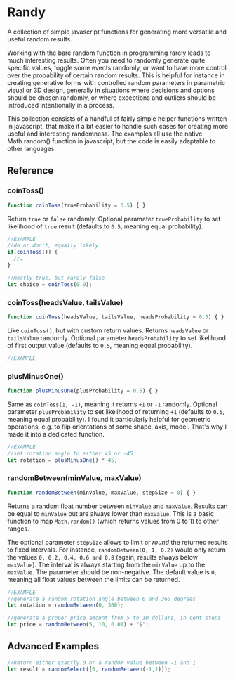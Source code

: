 # Randy
A collection of simple javascript functions for generating more versatile and useful random results.

Working with the bare random function in programming rarely leads to much interesting results. Often you need to randomly generate quite specific values, toggle some events randomly, or want to have more control over the probability of certain random results. This is helpful for instance in creating generative forms with controlled random parameters in parametric visual or 3D design, generally in situations where decisions and options should be chosen randomly, or where exceptions and outliers should be introduced intentionally in a process.

This collection consists of a handful of fairly simple helper functions written in javascript, that make it a bit easier to handle such cases for creating more useful and interesting randomness. The examples all use the native Math.random() function in javascript, but the code is easily adaptable to other languages.

## Reference

### coinToss()
```javascript
function coinToss(trueProbability = 0.5) { }
```

Return `true` or `false` randomly. Optional parameter `trueProbability` to set likelihood of `true` result (defaults to `0.5`, meaning equal probability).

```javascript
//EXAMPLE
//do or don't, equally likely
if(coinToss()) {
  //…
}

//mostly true, but rarely false
let choice = coinToss(0.9);
```

### coinToss(headsValue, tailsValue)
```javascript
function coinToss(headsValue, tailsValue, headsProbability = 0.5) { }
```

Like `coinToss()`, but with custom return values. Returns `headsValue` or `tailsValue` randomly. Optional parameter `headsProbability` to set likelihood of first output value (defaults to `0.5`, meaning equal probability).

```javascript
//EXAMPLE
```

### plusMinusOne()
```javascript
function plusMinusOne(plusProbability = 0.5) { }
```

Same as `coinToss(1, -1)`, meaning it returns `+1` or `-1` randomly. Optional parameter `plusProbability` to set likelihood of returning `+1` (defaults to `0.5`, meaning equal probability). I found it particularly helpful for geometric operations, e.g. to flip orientations of some shape, axis, model. That's why I made it into a dedicated function.

```javascript
//EXAMPLE
//set rotation angle to either 45 or -45
let rotation = plusMinusOne() * 45;
```

### randomBetween(minValue, maxValue)
```javascript
function randomBetween(minValue, maxValue, stepSize = 0) { }
```

Returns a random float number between `minValue` and `maxValue`. Results can be equal to `minValue` but are always lower than `maxValue`. This is a basic function to map `Math.random()` (which returns values from 0 to 1) to other ranges.

The optional parameter `stepSize` allows to limit or *round* the returned results to fixed intervals. For instance, `randomBetween(0, 1, 0.2)` would only return the values `0, 0.2, 0.4, 0.6 and 0.8` (again, results always below `maxValue`). The interval is always starting from the `minValue` up to the `maxValue`. The parameter should be non-negative. The default value is `0`, meaning all float values between the limits can be returned. 

```javascript
//EXAMPLE
//generate a random rotation angle between 0 and 360 degrees
let rotation = randomBetween(0, 360);

//generate a proper price amount from 5 to 10 dollars, in cent steps
let price = randomBetween(5, 10, 0.01) + "$";
```

## Advanced Examples
```javascript
//Return either exactly 0 or a random value between -1 and 1
let result = randomSelect([0, randomBetween(-1,1)]);
```
